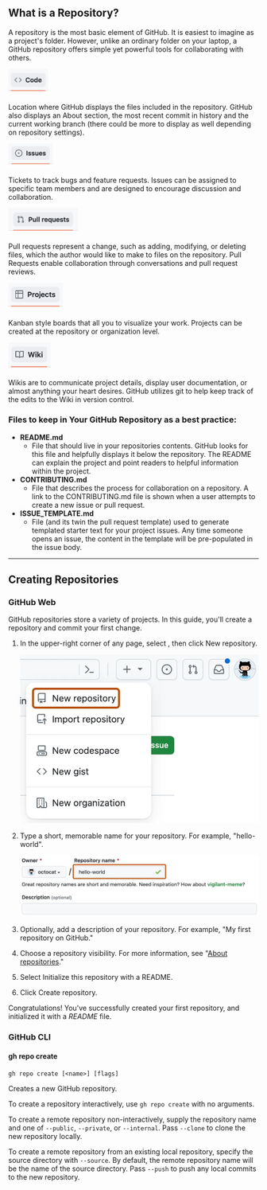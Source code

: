 ## What is a Repository?

A repository is the most basic element of GitHub. It is easiest to imagine as a project's folder. However, unlike an ordinary folder on your laptop, a GitHub repository offers simple yet powerful tools for collaborating with others.

<img src="docs/img/image-8.png" alt="code" width="80"/>

Location where GitHub displays the files included in the repository. GitHub also displays an About section, the most recent commit in history and the current working branch (there could be more to display as well depending on repository settings).

<img src="docs/img/image-9.png" alt="code" width="90"/>

Tickets to track bugs and feature requests. Issues can be assigned to specific team members and are designed to encourage discussion and collaboration.


<img src="docs/img/image-10.png" alt="code" width="140"/>

Pull requests represent a change, such as adding, modifying, or deleting files, which the author would like to make to files on the repository. Pull Requests enable collaboration through conversations and pull request reviews.


<img src="docs/img/image-11.png" alt="code" width="110"/>

Kanban style boards that all you to visualize your work. Projects can be created at the repository or organization level.

<img src="docs/img/image-12.png" alt="code" width="85"/>

Wikis are to communicate project details, display user documentation, or almost anything your heart desires. GitHub utilizes git to help keep track of the edits to the Wiki in version control.

### Files to keep in Your GitHub Repository as a best practice:

- **README.md**
    - File that should live in your repositories contents. GitHub looks for this file and helpfully displays it below the repository. The README can explain the project and point readers to helpful information within the project.
- **CONTRIBUTING.md**
    - File that describes the process for collaboration on a repository. A link to the CONTRIBUTING.md file is shown when a user attempts to create a new issue or pull request.
- **ISSUE_TEMPLATE.md**
    - File (and its twin the pull request template) used to generate templated starter text for your project issues. Any time someone opens an issue, the content in the template will be pre-populated in the issue body.

---

## Creating Repositories

### GitHub Web

GitHub repositories store a variety of projects. In this guide, you'll create a repository and commit your first change.

1.  In the upper-right corner of any page, select , then click New repository.

    ![Screenshot of a GitHub dropdown menu showing options to create new items. The menu item "New repository" is outlined in dark orange.](docs/img/image-17.png)

2.  Type a short, memorable name for your repository. For example, "hello-world".

    ![Screenshot of the first step in creating a GitHub repository. The "Repository name" field contains the text "hello-world" and is outlined in dark orange.](docs/img/image-18.png)

3.  Optionally, add a description of your repository. For example, "My first repository on GitHub."

4.  Choose a repository visibility. For more information, see "[About repositories](https://docs.github.com/en/repositories/creating-and-managing-repositories/about-repositories#about-repository-visibility)."

5.  Select Initialize this repository with a README.

6.  Click Create repository.

Congratulations! You've successfully created your first repository, and initialized it with a *README* file.

### GitHub CLI

#### gh repo create

```
gh repo create [<name>] [flags]

```

Creates a new GitHub repository.

To create a repository interactively, use `gh repo create` with no arguments.

To create a remote repository non-interactively, supply the repository name and one of `--public`, `--private`, or `--internal`. Pass `--clone` to clone the new repository locally.

To create a remote repository from an existing local repository, specify the source directory with `--source`. By default, the remote repository name will be the name of the source directory. Pass `--push` to push any local commits to the new repository.